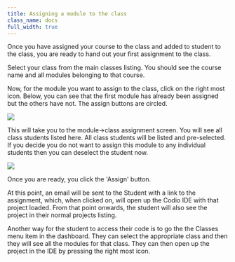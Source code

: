 ```yaml
---
title: Assigning a module to the class
class_name: docs
full_width: true
---
```


Once you have assigned your course to the class and added to student to the class, you are ready to hand out your first assignment to the class.

Select your class from the main classes listing. You should see the course name and all modules belonging to that course. 

Now, for the module you want to assign to the class, click on the right most icon. Below, you can see that the first module has already been assigned but the others have not. The assign buttons are circled.

![](docs/education/class-module-assign.png)

This will take you to the module->class assignment screen. You will see all class students listed here. All class students will be listed and pre-selected. If you decide you do not want to assign this module to any individual students then you can deselect the student now.

![](docs/education/class-module-assign-final.png)

Once you are ready, you click the 'Assign' button. 

At this point, an email will be sent to the Student with a link to the assignment, which, when clicked on, will open up the Codio IDE with that project loaded. From that point onwards, the student will also see the project in their normal projects listing.

Another way for the student to access their code is to go the the Classes menu item in the dashboard. They can select the appropriate class and then they will see all the modules for that class. They can then open up the project in the IDE by pressing the right most icon.

